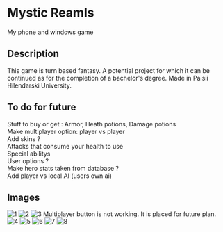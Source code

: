 # Mystic Reamls
My phone and windows game

## Description
This game is turn based fantasy. A potential project for which it can be continued as for the completion of a bachelor's degree. 
Made in Paisii Hilendarski University.

## To do for future
Stuff to buy or get : Armor, Heath potions, Damage potions <br />
Make multiplayer option: player vs player <br />
Add skins ? <br />
Attacks that consume your health to use <br />
Special abilitys <br />
User options ? <br />
Make hero stats taken from database ? <br />
Add player vs local AI (users own ai)

## Images
![1](https://github.com/user-attachments/assets/af1cb062-c980-4c82-bb2b-bfdc914d1dd3)
![2](https://github.com/user-attachments/assets/002f1ea8-0abf-497b-adbb-3554780f771a)
![3](https://github.com/user-attachments/assets/c58bd62f-4610-4a69-8858-12fa6fe71193)
Multiplayer button is not working. It is placed for future plan.
![4](https://github.com/user-attachments/assets/29643f25-f5df-45e0-9648-9befaa7252df)
![5](https://github.com/user-attachments/assets/365d3819-e292-4b91-a660-eb75c2ef8886)
![6](https://github.com/user-attachments/assets/be427b3b-0b6b-4bc0-9dab-fa64ba46287f)
![7](https://github.com/user-attachments/assets/43308d4c-4d26-4aac-9a4c-94afe2819e90)
![8](https://github.com/user-attachments/assets/60ab4a3f-2401-4940-9b5a-0e00a5e1b47b)
